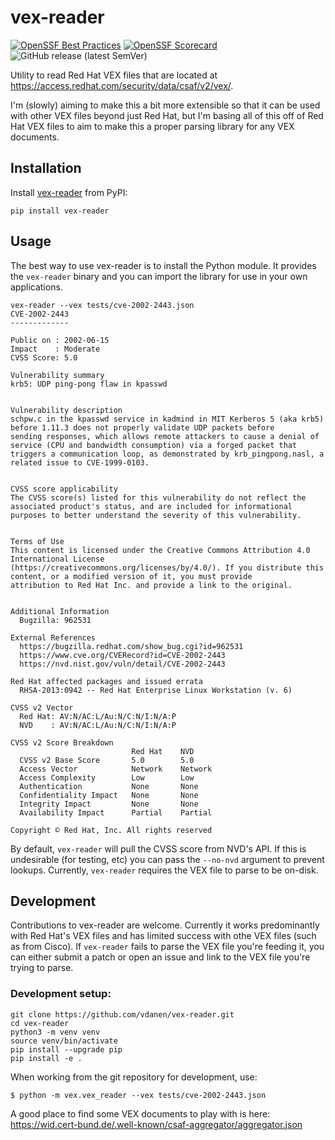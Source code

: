 # vex-reader

[![OpenSSF Best Practices](https://www.bestpractices.dev/projects/10865/badge)](https://www.bestpractices.dev/projects/10865)
[![OpenSSF Scorecard](https://api.scorecard.dev/projects/github.com/vdanen/vex-reader/badge)](https://scorecard.dev/viewer/?uri=github.com/vdanen/vex-reader)
![GitHub release (latest SemVer)](https://img.shields.io/github/v/release/vdanen/vex-reader?sort=semver)

Utility to read Red Hat VEX files that are located at https://access.redhat.com/security/data/csaf/v2/vex/.

I'm (slowly) aiming to make this a bit more extensible so that it can be
used with other VEX files beyond just Red Hat, but I'm basing all of this
off of Red Hat VEX files to aim to make this a proper parsing library for
any VEX documents.

## Installation

Install [vex-reader](https://pypi.org/project/vex-reader/) from PyPI:

```shell
pip install vex-reader
```

## Usage

The best way to use vex-reader is to install the Python module.  It provides
the `vex-reader` binary and you can import the library for use in your own
applications.


```
vex-reader --vex tests/cve-2002-2443.json
CVE-2002-2443
-------------

Public on : 2002-06-15
Impact    : Moderate
CVSS Score: 5.0

Vulnerability summary
krb5: UDP ping-pong flaw in kpasswd


Vulnerability description
schpw.c in the kpasswd service in kadmind in MIT Kerberos 5 (aka krb5) before 1.11.3 does not properly validate UDP packets before
sending responses, which allows remote attackers to cause a denial of service (CPU and bandwidth consumption) via a forged packet that
triggers a communication loop, as demonstrated by krb_pingpong.nasl, a related issue to CVE-1999-0103.


CVSS score applicability
The CVSS score(s) listed for this vulnerability do not reflect the associated product's status, and are included for informational
purposes to better understand the severity of this vulnerability.


Terms of Use
This content is licensed under the Creative Commons Attribution 4.0 International License
(https://creativecommons.org/licenses/by/4.0/). If you distribute this content, or a modified version of it, you must provide
attribution to Red Hat Inc. and provide a link to the original.


Additional Information
  Bugzilla: 962531

External References
  https://bugzilla.redhat.com/show_bug.cgi?id=962531
  https://www.cve.org/CVERecord?id=CVE-2002-2443
  https://nvd.nist.gov/vuln/detail/CVE-2002-2443

Red Hat affected packages and issued errata
  RHSA-2013:0942 -- Red Hat Enterprise Linux Workstation (v. 6)

CVSS v2 Vector
  Red Hat: AV:N/AC:L/Au:N/C:N/I:N/A:P
  NVD    : AV:N/AC:L/Au:N/C:N/I:N/A:P

CVSS v2 Score Breakdown
                           Red Hat    NVD
  CVSS v2 Base Score       5.0        5.0
  Access Vector            Network    Network
  Access Complexity        Low        Low
  Authentication           None       None
  Confidentiality Impact   None       None
  Integrity Impact         None       None
  Availability Impact      Partial    Partial

Copyright © Red Hat, Inc. All rights reserved
```

By default, `vex-reader` will pull the CVSS score from NVD's API.  If this
is undesirable (for testing, etc) you can pass the `--no-nvd` argument to
prevent lookups. Currently, `vex-reader` requires the VEX file to parse to
be on-disk.

## Development

Contributions to vex-reader are welcome.  Currently it works predominantly with
Red Hat's VEX files and has limited success with othe VEX files (such as from
Cisco).  If `vex-reader` fails to parse the VEX file you're feeding it, you can
either submit a patch or open an issue and link to the VEX file you're trying
to parse.

### Development setup:

```shell
git clone https://github.com/vdanen/vex-reader.git
cd vex-reader
python3 -m venv venv
source venv/bin/activate
pip install --upgrade pip
pip install -e .
```

When working from the git repository for development, use:

```
$ python -m vex.vex_reader --vex tests/cve-2002-2443.json
```

A good place to find some VEX documents to play with is here: https://wid.cert-bund.de/.well-known/csaf-aggregator/aggregator.json

